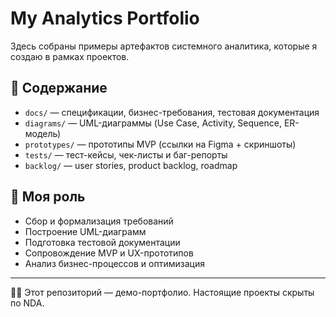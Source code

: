 # My Analytics Portfolio

Здесь собраны примеры артефактов системного аналитика, которые я создаю в рамках проектов.

## 📂 Содержание
- `docs/` — спецификации, бизнес-требования, тестовая документация
- `diagrams/` — UML-диаграммы (Use Case, Activity, Sequence, ER-модель)
- `prototypes/` — прототипы MVP (ссылки на Figma + скриншоты)
- `tests/` — тест-кейсы, чек-листы и баг-репорты
- `backlog/` — user stories, product backlog, roadmap

## 🎯 Моя роль
- Сбор и формализация требований
- Построение UML-диаграмм
- Подготовка тестовой документации
- Сопровождение MVP и UX-прототипов
- Анализ бизнес-процессов и оптимизация

---
👩‍💻 Этот репозиторий — демо-портфолио. Настоящие проекты скрыты по NDA.
